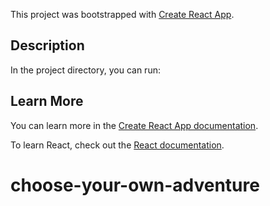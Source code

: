 This project was bootstrapped with [Create React App](https://github.com/facebook/create-react-app).

## Description

In the project directory, you can run:



## Learn More

You can learn more in the [Create React App documentation](https://facebook.github.io/create-react-app/docs/getting-started).

To learn React, check out the [React documentation](https://reactjs.org/).
# choose-your-own-adventure
